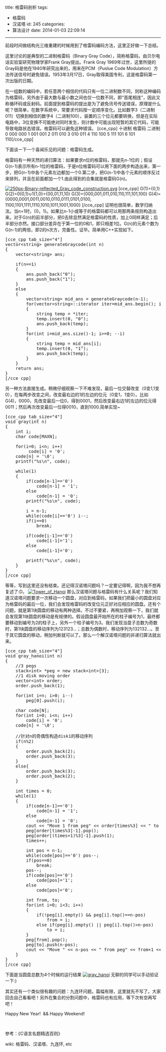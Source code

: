 title: 格雷码剖析
tags:
  - 格雷码
  - 汉诺塔
id: 245
categories:
  - 算法设计
date: 2014-01-03 22:09:14
---

前段时间做结构光三维重建的时候用到了格雷码编码方法，这里正好做一下总结。

这里讨论的是典型的二进制格雷码（Binary Gray Code），简称格雷码，由贝尔电话实验室研究物理学家Frank Gray提出。Frank Gray 1969年过世，这里所提的Gray码是他在1940年研究出来的，用来在PCM（Puslue Code Modulation）方法传送信号时避免错误。1953年3月17日，Gray取得美国专利，这是格雷码第一次出版的日期。

在一组数的编码中，若任意两个相信的代码只有一位二进制数不同，则称这种编码为格雷码，另外由于最大数与最小数之间也仅一位数不同，即“首尾相连”，因此又称循环码或反射码。前面提到格雷码的提出是为了避免讯号传送错误，原理是什么呢？很简单，在数字系统中，常要求代码按一定顺序变化。比如数字3（二进制011）切换到相信的数字4（二进制100），装置的三个位元都要转换，但是在实际电路中，3位变换不可能绝对同时发生，则计数中可能出现短暂的其它代码，可能导致电路状态错误。格雷码可以避免这种错误。
[cce_cpp]
十进制 格雷码 二进制
0 000 000
1 001 001
2 011 010
3 010 011
4 110 100
5 111 101
6 101 110[/cce_cpp]
<!--more-->下面谈一下一个喜闻乐见的问题：格雷码生成。
格雷码有一种天然的递归算法：如果要求n位的格雷码，那就先n-1位的；假设G(n-1)表示所有n-1位的格雷码，于是n位格雷码可以用下面的两步构造出来，第一步，把G(n-1)中各个元素左边都加一个0.第二步，把G(n-1)中各个元素的顺序反过来排列，并且在前面都加一个1.由此得到的合集就是格雷码G(n)。

[![250px-Binary-reflected_Gray_code_construction.svg](http://www.legendtkl.com/wp-content/uploads/2014/01/250px-Binary-reflected_Gray_code_construction.svg_.png)](http://www.legendtkl.com/wp-content/uploads/2014/01/250px-Binary-reflected_Gray_code_construction.svg_.png)
[cce_cpp]
G(1)={0,1}
G(2)=0{0,1}∪1{1,0}={00,01,11,10}
G(3)={000,001,011,010,110,111,101,100}
G(4)={0000,0001,0011,0010,0110,0111,0101,0100,
1100,1101,1111,1110,1010,1011,1001,1000}
[/cce_cpp]
证明也很简单，数学归纳法。当n=1时，{0，1}。如果比n-1小或等于的格雷码都可以用那两条规则构造出来。对于G(n)的前半部分，把0去除显然满足格雷码的性质，加上0同样满足；后半部分亦然。接口部分差异在于第一位的0和1，即只相差1位。G(n)的元素个数为G(n-1)的两倍，即2的n次方，完备性。证毕。简单用C++实现如下。
<pre>[cce_cpp tab_size="4"]
vector&lt;string&gt; generateGraycode(int n)
{
    vector&lt;string&gt; ans;

    if(n==1)
    {
        ans.push_back("0");
        ans.push_back("1");
    }
    else
    {
        vector&lt;string&gt; mid_ans = generateGraycode(n-1);
        for(vector&lt;string&gt;::iterator iter=mid_ans.begin(); iter!=mid_ans.end(); ++iter)
        {
            string temp = *iter;
            temp.insert(0, "0");
            ans.push_back(temp);
        }
        for(int i=mid_ans.size()-1; i&gt;=0; --i)
        {
            string temp = mid_ans[i];
            temp.insert(0, "1");
            ans.push_back(temp);
        }
    }
    return ans;
}
[/cce_cpp]</pre>
另一种方法直接生成。稍微仔细观察一下不难发现，最后一位交替改变（0变1,1变0），在每两步改变之间，改变最右边的1的左边的位元（0变1，1变0）。比如G(4)，0000，先改变最后一位0，得到0001，然后改变最右边1的左边的位元得0011；然后再次改变最后一位得0010，直到1000.简单实现~
<pre>[cce_cpp tab_size="4"]
void gray(int n)
{
    int i;
    char code[MAXN];

    for(i=0; i&lt;n; i++)
         code[i] = '0';
    code[n] = '\0';
    printf("%s\n", code);

    while(1)
    {
        if(code[n-1]=='0')
            code[n-1] = '1';
        else
            code[n-1] = '0';
        printf("%s\n", code);

        i = n-1;
        while(code[i]=='0') i--;
        if(i==0)
            break;

        if(code[i-1]=='0')
            code[i-1]='1';
        else
            code[i-1]='0';

        printf("%s\n", code);
    }
}
[/cce_cpp]</pre>
等等，写到这里还没有结束。还记得汉诺塔问题吗？一定要记得啊，因为我不想再复述了:D。
[![Tower_of_Hanoi](http://www.legendtkl.com/wp-content/uploads/2014/01/Tower_of_Hanoi.jpeg)](http://www.legendtkl.com/wp-content/uploads/2014/01/Tower_of_Hanoi.jpeg)
那么汉诺塔问题与格雷码有什么关系呢？我们知道汉诺塔问题要求一次移动一个圆盘，对应到格雷码，如果我们把最小的圆盘对应为格雷码的最后一位，我们会发现格雷码的改变位元正好对应相应的圆盘。还有个问题，就是第1块圆盘的移动有两种选择。不过不要紧，再稍加观察一下，我们就会发现第1块圆盘的移动是有规律的。假设圆盘最开始所在的柱子编号为1，最终都要移动到编号为2的柱子上，另外一个柱子编号为3。我们发现当盘子总数为奇数时，第1块圆盘的移动序列为123123...；总数为偶数时，移动序列为132132...。至于其它圆盘的移动，稍加判断就可以了。那么一个解汉诺塔问题的非递归算法就出来。
<pre>[cce_cpp tab_size="4"]
void gray_hanoi(int n)
{
    //3 pegs
    stack&lt;int&gt; *peg = new stack&lt;int&gt;[3];
    //1 disk moving order
    vector&lt;int&gt; order;
    order.push_back(1);

    for(int i=n; i&gt;0; i--)
        peg[0].push(i);

    char code[N];
    for(int i=0; i&lt;n; i++)
        code[i] = '0';
    code[n] = '\0';

    //针对n的奇偶性构造disk1的移动序列
    if(n%2)
    {
        order.push_back(2);
        order.push_back(3);
    }
    else{
        order.push_back(3);
        order.push_back(2);
    }

    int times = 0;
    while(1)
    {
        if(code[n-1]=='0')
            code[n-1] = '1';
        else
            code[n-1] = '0';
        cout &lt;&lt; "Move 1 from peg" &lt;&lt; order[times%3] &lt;&lt; " to peg" &lt;&lt; order[(times+1)%3] &lt;&lt; endl;
        peg[order[times%3]-1].pop();
        peg[order[(times+1)%3]-1].push(1);
        times++;

        int pos = n-1;
        while(code[pos]=='0') pos--;
        if(pos==0)
            break;
        pos--;
        if(code[pos]=='0')
            code[pos]='1';
        else
            code[pos]='0';

        int from, to;
        for(int i=0; i&lt;3; i++)
        {
            if(!peg[i].empty() &amp;&amp; peg[i].top()==n-pos)
                from = i;
            else if(peg[i].empty() || peg[i].top()&gt;n-pos)
                to = i;
        }
        peg[from].pop();
        peg[to].push(n-pos);
        cout &lt;&lt; "Move " &lt;&lt; n-pos &lt;&lt; " from peg" &lt;&lt; from+1 &lt;&lt; " to peg" &lt;&lt; to+1 &lt;&lt; endl;
    }
}
[/cce_cpp]</pre>
下面是当圆盘总数为4个时候的运行结果
[![gray_hanoi](http://www.legendtkl.com/wp-content/uploads/2014/01/gray_hanoi1.png)](http://www.legendtkl.com/wp-content/uploads/2014/01/gray_hanoi1.png)
无聊的同学可以手动验证一下:)

其实还有一个类似很有趣的问题：九连环问题。篇幅有限，这里就先不写了。大家回去自己看看吧！另外在集合的分割问题中，格雷码也有应用，等下次有空再写吧！

Happy New Year!  &amp;&amp; Happy Weekend!

&nbsp;

参考：《C语言名题精选百则》

wiki: 格雷码、汉诺塔、九连环, etc

&nbsp;

&nbsp;

&nbsp;

&nbsp;